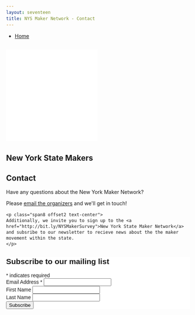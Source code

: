 ```yaml
---
layout: seventeen
title: NYS Maker Network - Contact
---
```


<nav id="nav">
  <ul>
    <li><a href="/">Home</a></li>
  </ul>
</nav>

<section class="row-fluid" id="banner_contact">
  <h1 class="span8 offset2"><a href="/" title="New York Maker Summit"><img src="/images/summit_2.png" /></a></h1>

  <h2 class="span10 offset1 text-center">New York State Makers</h2>
</section>

<section class="row-fluid" id="contact">
	<h2 class="span8 offset2 text-center">Contact</h2>
	<p class="span8 offset2 text-center">
	  Have any questions about the New York Maker Network?
	</p>
	<p class="span8 offset2 text-center">
	  Please <a href="mailto:info@nysmakers.com">email the organizers</a> and we'll get in touch!
	</p>

	<p class="span8 offset2 text-center">
  	Additionally, we invite you to sign up to the <a href="http://bit.ly/NYSMakerSurvey">New York State Maker Network</a> and subsribe to our newsletter to recieve news about the the maker movement within the state.
	</p>
</section>

<section class="row-fluid" id="newsletter">
	<!-- Begin MailChimp Signup Form -->
	<link href="//cdn-images.mailchimp.com/embedcode/classic-10_7.css" rel="stylesheet" type="text/css">
	<style type="text/css">
		#mc_embed_signup{background:#fff; clear:left; font:14px Helvetica,Arial,sans-serif; }
		/* Add your own MailChimp form style overrides in your site stylesheet or in this style block.
		   We recommend moving this block and the preceding CSS link to the HEAD of your HTML file. */
	</style>
	<div id="mc_embed_signup">
	<form action="//nysmakers.us15.list-manage.com/subscribe/post?u=697cf745059295f9599ab655e&amp;id=85a50dabd0" method="post" id="mc-embedded-subscribe-form" name="mc-embedded-subscribe-form" class="validate" target="_blank" novalidate>
	    <div id="mc_embed_signup_scroll">
		<h2>Subscribe to our mailing list</h2>
	<div class="indicates-required"><span class="asterisk">*</span> indicates required</div>
	<div class="mc-field-group">
		<label for="mce-EMAIL">Email Address  <span class="asterisk">*</span>
	</label>
		<input type="email" value="" name="EMAIL" class="required email" id="mce-EMAIL">
	</div>
	<div class="mc-field-group">
		<label for="mce-FNAME">First Name </label>
		<input type="text" value="" name="FNAME" class="" id="mce-FNAME">
	</div>
	<div class="mc-field-group">
		<label for="mce-LNAME">Last Name </label>
		<input type="text" value="" name="LNAME" class="" id="mce-LNAME">
	</div>
		<div id="mce-responses" class="clear">
			<div class="response" id="mce-error-response" style="display:none"></div>
			<div class="response" id="mce-success-response" style="display:none"></div>
		</div>    <!-- real people should not fill this in and expect good things - do not remove this or risk form bot signups-->
	    <div style="position: absolute; left: -5000px;" aria-hidden="true"><input type="text" name="b_697cf745059295f9599ab655e_85a50dabd0" tabindex="-1" value=""></div>
	    <div class="clear"><input type="submit" value="Subscribe" name="subscribe" id="mc-embedded-subscribe" class="button"></div>
	    </div>
	</form>
	</div>
	<script type='text/javascript' src='//s3.amazonaws.com/downloads.mailchimp.com/js/mc-validate.js'></script><script type='text/javascript'>(function($) {window.fnames = new Array(); window.ftypes = new Array();fnames[0]='EMAIL';ftypes[0]='email';fnames[1]='FNAME';ftypes[1]='text';fnames[2]='LNAME';ftypes[2]='text';}(jQuery));var $mcj = jQuery.noConflict(true);</script>
	<!--End mc_embed_signup-->
</section>
